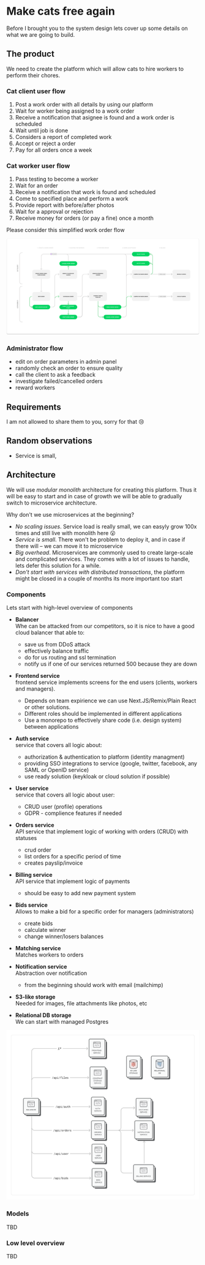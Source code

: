 # Make cats free again

Before I brought you to the system design lets cover up some details on what we are going to build.

## The product

We need to create the platform which will allow cats to hire workers to perform their chores.

### Cat client user flow

1. Post a work order with all details by using our platform
1. Wait for worker being assigned to a work order
1. Receive a notification that asignee is found and a work order is scheduled
1. Wait until job is done
1. Considers a report of completed work
1. Accept or reject a order
1. Pay for all orders once a week

### Cat worker user flow

1. Pass testing to become a worker
1. Wait for an order
1. Receive a notification that work is found and scheduled
1. Come to specified place and perform a work
1. Provide report with before/after photos
1. Wait for a approval or rejection
1. Receive money for orders (or pay a fine) once a month

Please consider this simplified work order flow

![Work order flow](./images/work-order-flow.svg)

### Administrator flow

- edit on order parameters in admin panel
- randomly check an order to ensure quality
- call the client to ask a feedback
- investigate failed/cancelled orders
- reward workers

## Requirements

I am not allowed to share them to you, sorry for that 😢

## Random observations

- Service is small,

## Architecture

We will use _modular monolith_ architecture for creating this platform. Thus it will be easy to start and in case of growth we will be able to gradually switch to microservice architecture.

Why don't we use microservices at the beginning?
- _No scaling issues_. Service load is really small, we can easyly grow 100x times and still live with monolith here 😮
- _Service is small_. There won't be problem to deploy it, and in case if there will – we can move it to microservice
- _Big overhead_. Microservices are commonly used to create large-scale and complicated services. They comes with a lot of issues to handle, lets defer this solution for a while.
- _Don't start with services with distributed transactions_, the platform might be closed in a couple of months its more important too start 

### Components
Lets start with high-level overview of components

- **Balancer** <br />
  Whe can be attacked from our competitors, so it is nice to have a good cloud balancer that able to:
  - save us from DDoS attack
  - effectively balance traffic
  - do for us routing and ssl termination
  - notify us if one of our services returned 500 because they are down

- **Frontend service** <br/>
  frontend service implements screens for the end users (clients, workers and managers).
  - Depends on team expirience we can use Next.JS/Remix/Plain React or other solutions.
  - Different roles should be implemented in different applications
  - Use a monorepo to effectively share code (i.e. design system) between applications

- **Auth service** <br/>
  service that covers all logic about:
  - authorization & authentication to platform (identity managment)
  - providing SSO integrations to service (google, twitter, facebook, any SAML or OpenID service)
  - use ready solution (keykloak or cloud solution if possible)
  
- **User service** <br/>
  service that covers all logic about user:
  - CRUD user (profile) operations
  - GDPR - complience features if needed
   
- **Orders service** <br />
  API service that implement logic of working with orders (CRUD) with statuses
  - crud order
  - list orders for a specific period of time
  - creates payslip/invoice

- **Billing service** <br />
  API service that implement logic of payments
  - should be easy to add new payment system

- **Bids service** <br />
  Allows to make a bid for a specific order for managers (administrators)
  - create bids
  - calculate winner
  - change winner/losers balances

- **Matching service** <br />
  Matches workers to orders
  
- **Notification service** <br />
  Abstraction over notification
  - from the beginning should work with email (mailchimp)

- **S3-like storage** <br />
  Needed for images, file attachments like photos, etc

- **Relational DB storage** <br />
  We can start with managed Postgres
  
![Components diagram](./images/components.svg)

### Models
TBD

### Low level overview
TBD
